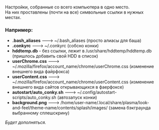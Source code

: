 Настройки, собранные со всего компьютера в одно место.  
На них проставлены (почти на все) символьные ссылки в нужных местах.



### Например:
* **.bash_aliases** ---> ~/.bash_aliases (просто алиасы для баша)
* **.conkyrc** ---> ~/.conkyrc (собсно конки)
* **hddtemp.db** - бeз ссылки, лежит в /usr/share/hddtemp/hddtemp.db (пришлось добавить свой HDD в список)
* **userChrome.css** ---> ~/.mozilla/firefox/account_name/chrome/userChrome.css (изменение внешнего вида файрфокса)
* **userContent.css** ---> ~/.mozilla/firefox/account_name/chrome/userContent.css (изменение внешнего вида сайтов открывающихся в фаерфоксе)
* **autostart/auto_conky.sh** ---> ~/.config/autostart-scripts/auto_conky.sh (автозапуск конки)
* **background.png** ---> /home/user-name/.local/share/plasma/look-and-feel/theme-name/contents/splash/images/ (замена бэкграунда выбранному сплешскрину)

*Будет дополняться.*